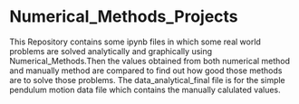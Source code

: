 # Numerical_Methods_Projects
This Repository contains some ipynb files in which some real world problems are solved analytically and graphically using Numerical_Methods.Then the values obtained from both numerical method and manually method are compared to find out how good those methods are to solve those problems.
The data_analytical_final file is for the simple pendulum motion data file which contains the manually calulated values.
